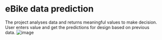 # eBike data prediction
The project analyses data and returns meaningful values to make decision. User enters value and get the predictions for design based on previous data.
![image](https://github.com/user-attachments/assets/e37137fd-3811-4706-9d35-a536a1b94e9d)
